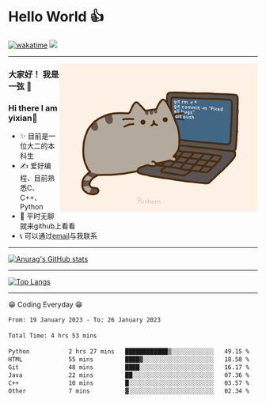 # Hello World 👍

<!--徽章-->

[![wakatime](https://wakatime.com/badge/user/bcd89b5c-a971-4a22-b959-5fb32df973ad.svg)](https://wakatime.com/@bcd89b5c-a971-4a22-b959-5fb32df973ad)
<a href="mailto:yixian2721975880@gmail.com"><img src="https://img.shields.io/badge/<Mail>-<yixian272197@gmail.com>-<brightgreen>"></a>
***

<img align="right" alt="GIF" src="https://github.com/1-on/1-on/blob/main/pusheencode.gif" />

<!--自我介绍-->

### 大家好！ 我是一弦 👋
### Hi there I am yixian👋
- ✨ 目前是一位大二的本科生
- ✍️ 爱好编程、目前熟悉C、C++、Python
- 🥾 平时无聊就来github上看看
- 📞 可以通过<a href="mailto:yixian2721975880@gmail.com">email</a>与我联系
***

[![Anurag's GitHub stats](https://github-readme-stats.vercel.app/api?username=1-on&theme=prussian)](https://github.com/anuraghazra/github-readme-stats)



***

[![Top Langs](https://github-readme-stats.vercel.app/api/top-langs/?username=1-on)](https://github.com/anuraghazra/github-readme-stats)


***
😁 Coding Everyday 😁
<!--START_SECTION:waka-->

```text
From: 19 January 2023 - To: 26 January 2023

Total Time: 4 hrs 53 mins

Python           2 hrs 27 mins   ████████████▒░░░░░░░░░░░░   49.15 %
HTML             55 mins         ████▓░░░░░░░░░░░░░░░░░░░░   18.58 %
Git              48 mins         ████░░░░░░░░░░░░░░░░░░░░░   16.17 %
Java             22 mins         ██░░░░░░░░░░░░░░░░░░░░░░░   07.36 %
C++              10 mins         █░░░░░░░░░░░░░░░░░░░░░░░░   03.57 %
Other            7 mins          ▓░░░░░░░░░░░░░░░░░░░░░░░░   02.34 %
```

<!--END_SECTION:waka-->

<!--
**1-on/1-on** is a ✨ _special_ ✨ repository because its `README.md` (this file) appears on your GitHub profile.

Here are some ideas to get you started:

- 🔭 I’m currently working on ...
- 🌱 I’m currently learning ...
- 👯 I’m looking to collaborate on ...
- 🤔 I’m looking for help with ...
- 💬 Ask me about ...
- 📫 How to reach me: ...
- 😄 Pronouns: ...
- ⚡ Fun fact: ...
-->
